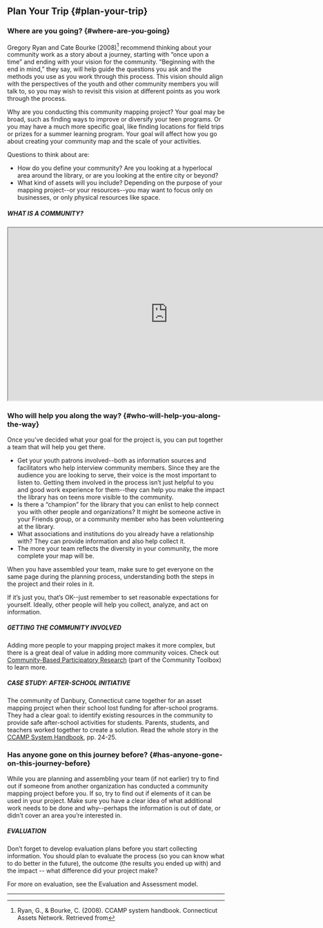 ## Plan Your Trip {#plan-your-trip}

### Where are you going? {#where-are-you-going}

Gregory Ryan and Cate Bourke (2008)[^1] recommend thinking about your community work as a story about a journey, starting with “once upon a time” and ending with your vision for the community. “Beginning with the end in mind,” they say, will help guide the questions you ask and the methods you use as you work through this process. This vision should align with the perspectives of the youth and other community members you will talk to, so you may wish to revisit this vision at different points as you work through the process.

Why are you conducting this community mapping project? Your goal may be broad, such as finding ways to improve or diversify your teen programs. Or you may have a much more specific goal, like finding locations for field trips or prizes for a summer learning program. Your goal will affect how you go about creating your community map and the scale of your activities.

Questions to think about are:

*   How do you define your community? Are you looking at a hyperlocal area around the library, or are you looking at the entire city or beyond?
*   What kind of assets will you include? Depending on the purpose of your mapping project--or your resources--you may want to focus only on businesses, or only physical resources like space.

<div class="table-format sidebar"><span class="title"><h5>WHAT IS A COMMUNITY?</h5></span>

<iframe width="740" height="400" border="none" src="https://www.youtube.com/embed/3UpOSFL5mq">
</iframe></div>

### Who will help you along the way? {#who-will-help-you-along-the-way}

Once you’ve decided what your goal for the project is, you can put together a team that will help you get there.

*   Get your youth patrons involved--both as information sources and facilitators who help interview community members. Since they are the audience you are looking to serve, their voice is the most important to listen to. Getting them involved in the process isn’t just helpful to you and good work experience for them--they can help you make the impact the library has on teens more visible to the community.
*   Is there a “champion” for the library that you can enlist to help connect you with other people and organizations? It might be someone active in your Friends group, or a community member who has been volunteering at the library.
*   What associations and institutions do you already have a relationship with? They can provide information and also help collect it.
*   The more your team reflects the diversity in your community, the more complete your map will be.

When you have assembled your team, make sure to get everyone on the same page during the planning process, understanding both the steps in the project and their roles in it.

<div class="table-format orange">If it’s just you, that’s OK--just remember to set reasonable expectations for yourself. Ideally, other people will help you collect, analyze, and act on information.</div>

<div class="table-format case-study"><span class="title"><h5>GETTING THE COMMUNITY INVOLVED</h5></span>
<p>Adding more people to your mapping project makes it more complex, but there is a great deal of value in adding more community voices. Check out <a href="http://ctb.ku.edu/en/table-of-contents/evaluate/evaluation/intervention-research/main">Community-Based Participatory Research</a> (part of the Community Toolbox) to learn more.</p></div>

<div class="table-format case-study"><span class="title"><h5>CASE STUDY: AFTER-SCHOOL INITIATIVE</h5></span>

The community of Danbury, Connecticut came together for an asset mapping project when their school lost funding for after-school programs. They had a clear goal: to identify existing resources in the community to provide safe after-school activities for students. Parents, students, and teachers worked together to create a solution. Read the whole story in the <a href="http://www.nurturedevelopment.org/wp-content/uploads/2016/01/Asset-Mapping-CCAMP_System_Handbook.pdf">CCAMP System Handbook</a>, pp. 24-25.</div>


### Has anyone gone on this journey before? {#has-anyone-gone-on-this-journey-before}

While you are planning and assembling your team (if not earlier) try to find out if someone from another organization has conducted a community mapping project before you. If so, try to find out if elements of it can be used in your project. Make sure you have a clear idea of what additional work needs to be done and why--perhaps the information is out of date, or didn’t cover an area you’re interested in.

<div class="table-format sidebar"><span class="title"><h5>EVALUATION</h5></span>
<p>Don’t forget to develop evaluation plans before you start collecting information. You should plan to evaluate the process (so you can know what to do better in the future), the outcome (the results you ended up with) and the impact -- what difference did your project make? </p>
<p>For more on evaluation, see the Evaluation and Assessment model.</p></div>

***

[^1]: Ryan, G., &amp; Bourke, C. (2008). CCAMP system handbook. Connecticut Assets Network. Retrieved from
